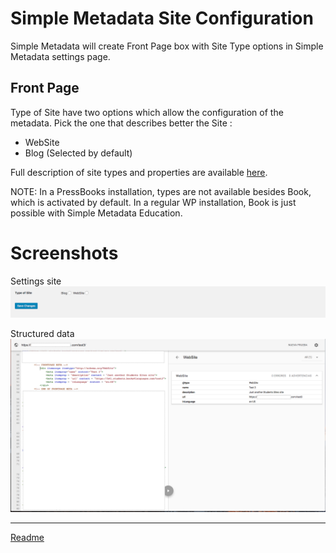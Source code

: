 #  Simple Metadata Site Configuration
Simple Metadata will create Front Page box with Site Type options in Simple Metadata settings page.

## Front Page
Type of Site have two options which allow the configuration of the metadata. Pick the one that describes better the Site :
* WebSite
* Blog (Selected by default)

Full description of site types and properties are available [here](/doc/doc-metadata-site.md).

NOTE: In a PressBooks installation, types are not available besides Book, which is activated by default. In a regular WP installation, Book is just possible with Simple Metadata Education.


# Screenshots
Settings site
![settings-site](/doc/images/settings-site.png)

Structured data
![structured-data-site](/doc/images/structured-data-site.png)

---

[Readme](//Readme.md)
